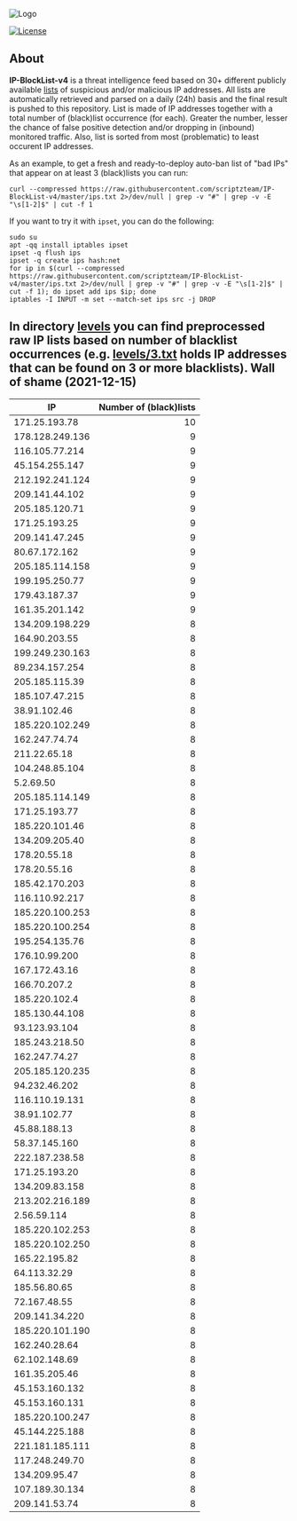 ![Logo](https://i.imgur.com/PyKLAe7.png)

[![License](https://img.shields.io/badge/license-The_Unlicense-red.svg)](https://unlicense.org/)

About
----

**IP-BlockList-v4** is a threat intelligence feed based on 30+ different publicly available [lists](https://github.com/stamparm/maltrail) of suspicious and/or malicious IP addresses. All lists are automatically retrieved and parsed on a daily (24h) basis and the final result is pushed to this repository. List is made of IP addresses together with a total number of (black)list occurrence (for each). Greater the number, lesser the chance of false positive detection and/or dropping in (inbound) monitored traffic. Also, list is sorted from most (problematic) to least occurent IP addresses.

As an example, to get a fresh and ready-to-deploy auto-ban list of "bad IPs" that appear on at least 3 (black)lists you can run:

```
curl --compressed https://raw.githubusercontent.com/scriptzteam/IP-BlockList-v4/master/ips.txt 2>/dev/null | grep -v "#" | grep -v -E "\s[1-2]$" | cut -f 1
```

If you want to try it with `ipset`, you can do the following:

```
sudo su
apt -qq install iptables ipset
ipset -q flush ips
ipset -q create ips hash:net
for ip in $(curl --compressed https://raw.githubusercontent.com/scriptzteam/IP-BlockList-v4/master/ips.txt 2>/dev/null | grep -v "#" | grep -v -E "\s[1-2]$" | cut -f 1); do ipset add ips $ip; done
iptables -I INPUT -m set --match-set ips src -j DROP
```

In directory [levels](levels) you can find preprocessed raw IP lists based on number of blacklist occurrences (e.g. [levels/3.txt](levels/3.txt) holds IP addresses that can be found on 3 or more blacklists).
Wall of shame (2021-12-15)
----

|IP|Number of (black)lists|
|---|--:|
171.25.193.78|10
178.128.249.136|9
116.105.77.214|9
45.154.255.147|9
212.192.241.124|9
209.141.44.102|9
205.185.120.71|9
171.25.193.25|9
209.141.47.245|9
80.67.172.162|9
205.185.114.158|9
199.195.250.77|9
179.43.187.37|9
161.35.201.142|9
134.209.198.229|8
164.90.203.55|8
199.249.230.163|8
89.234.157.254|8
205.185.115.39|8
185.107.47.215|8
38.91.102.46|8
185.220.102.249|8
162.247.74.74|8
211.22.65.18|8
104.248.85.104|8
5.2.69.50|8
205.185.114.149|8
171.25.193.77|8
185.220.101.46|8
134.209.205.40|8
178.20.55.18|8
178.20.55.16|8
185.42.170.203|8
116.110.92.217|8
185.220.100.253|8
185.220.100.254|8
195.254.135.76|8
176.10.99.200|8
167.172.43.16|8
166.70.207.2|8
185.220.102.4|8
185.130.44.108|8
93.123.93.104|8
185.243.218.50|8
162.247.74.27|8
205.185.120.235|8
94.232.46.202|8
116.110.19.131|8
38.91.102.77|8
45.88.188.13|8
58.37.145.160|8
222.187.238.58|8
171.25.193.20|8
134.209.83.158|8
213.202.216.189|8
2.56.59.114|8
185.220.102.253|8
185.220.102.250|8
165.22.195.82|8
64.113.32.29|8
185.56.80.65|8
72.167.48.55|8
209.141.34.220|8
185.220.101.190|8
162.240.28.64|8
62.102.148.69|8
161.35.205.46|8
45.153.160.132|8
45.153.160.131|8
185.220.100.247|8
45.144.225.188|8
221.181.185.111|8
117.248.249.70|8
134.209.95.47|8
107.189.30.134|8
209.141.53.74|8
